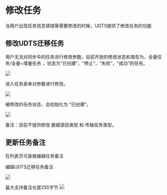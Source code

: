 

# 修改任务

当用户出现任务信息填错等需要修改的时候，UDTS提供了修改任务的功能

## 修改UDTS迁移任务

用户无法对同步中的任务进行修改参数。目前开放的修改状态和类型为，全量任务/全量+增量任务 ，状态为“已创建”，“停止”，“失败”，“成功”的任务。

![](http://antman-docs.cn-bj.ufileos.com/update001.png)


进入任务表单对参数进行修改。

![](http://antman-docs.cn-bj.ufileos.com/update002.png)

被修改的任务状态，会初始化为 “已创建”。

![](http://antman-docs.cn-bj.ufileos.com/update003.png)

备注：目前不提供修改 数据源目类型 和 传输任务类型。

## 更新任务备注

在列表页可直接编辑任务备注

编辑UDTS迁移任务备注

![](http://udts-doc.cn-bj.ufileos.com/transfer/guide/transform_update_remark001.png)

最大支持备注长度255字节
![](http://udts-doc.cn-bj.ufileos.com/transfer/guide/transform_update_remark002.png)
